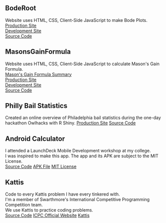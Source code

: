## BodeRoot
  Website uses HTML, CSS, Client-Side JavaScript to make Bode Plots. <br/>
  [Production Site](https://lpsa.swarthmore.edu/Bode/bodeDraw.html) <br/>
  [Development Site](https://vader-coder.github.io/BodeRoot/) <br/>
  [Source Code](https://github.com/vader-coder/BodeRoot) <br/>

## MasonsGainFormula
  Website uses HTML, CSS, Client-Side JavaScript to calculate Mason's Gain Formula. <br/>
  [Mason's Gain Formula Summary](https://en.wikipedia.org/wiki/Mason%27s_gain_formula#Formula) <br/>
  [Production Site](https://lpsa.swarthmore.edu/SFG/) <br/>
  [Development Site](https://vader-coder.github.io/MasonsGainFormula/) <br/>
  [Source Code](https://github.com/vader-coder/MasonsGainFormula) <br/>
  
## Philly Bail Statistics
  Created an online overview of Philadelphia bail statistics during the one-day hackathon Owlhacks with R Shiny. 
  [Production Site](https://phillybail.shinyapps.io/philly-bail/)
  [Source Code](https://github.com/dzhen19/philly-bail)

## Android Calculator
  I attended a LaunchDeck Mobile Development workshop at my college. <br/>
  I was inspired to make this app. The app and its APK are subject to the MIT License. <br/>
  [Source Code](https://github.com/vader-coder/Scientific-Calculator)
  [APK File](https://drive.google.com/drive/folders/1bs8LLBjq0-AEpmbTAWSDFc9EvHRBoRHG?usp=sharing)
  [MIT License](https://opensource.org/licenses/MIT)

## Kattis
  Code to every Kattis problem I have every tinkered with. <br/>
  I'm a member of Swarthmore's International Competitive Programming Competition team. <br/>
  We use Kattis to practice coding problems. <br/>
  [Source Code](https://github.com/vader-coder/Kattis)
  [ICPC Official Website](https://icpc.global/)
  [Kattis](https://open.kattis.com/)
